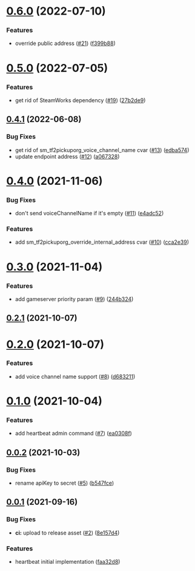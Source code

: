 # [0.6.0](https://github.com/tf2pickup-org/connector/compare/0.5.0...0.6.0) (2022-07-10)


### Features

* override public address ([#21](https://github.com/tf2pickup-org/connector/issues/21)) ([f399b88](https://github.com/tf2pickup-org/connector/commit/f399b882feb84c38c267596667ffb4c9f3ea6e9b))

# [0.5.0](https://github.com/tf2pickup-org/connector/compare/0.4.1...0.5.0) (2022-07-05)


### Features

* get rid of SteamWorks dependency ([#19](https://github.com/tf2pickup-org/connector/issues/19)) ([27b2de9](https://github.com/tf2pickup-org/connector/commit/27b2de964b79f1f4923e70baacf82df097764b9c))

## [0.4.1](https://github.com/tf2pickup-org/connector/compare/0.4.0...0.4.1) (2022-06-08)


### Bug Fixes

* get rid of sm_tf2pickuporg_voice_channel_name cvar ([#13](https://github.com/tf2pickup-org/connector/issues/13)) ([edba574](https://github.com/tf2pickup-org/connector/commit/edba574e71ca8bb63fab869f94b955ca05576468))
* update endpoint address ([#12](https://github.com/tf2pickup-org/connector/issues/12)) ([a067328](https://github.com/tf2pickup-org/connector/commit/a0673284e8597d6a9b1260e0562cc9b137664df0))

# [0.4.0](https://github.com/tf2pickup-org/connector/compare/0.3.0...0.4.0) (2021-11-06)


### Bug Fixes

* don't send voiceChannelName if it's empty ([#11](https://github.com/tf2pickup-org/connector/issues/11)) ([e4adc52](https://github.com/tf2pickup-org/connector/commit/e4adc5290e603d5da8b640931ea84398f28408b4))


### Features

* add sm_tf2pickuporg_override_internal_address cvar ([#10](https://github.com/tf2pickup-org/connector/issues/10)) ([cca2e39](https://github.com/tf2pickup-org/connector/commit/cca2e39e2228735285d5536ffce62b3453b48ce0))

# [0.3.0](https://github.com/tf2pickup-org/connector/compare/0.2.1...0.3.0) (2021-11-04)


### Features

* add gameserver priority param ([#9](https://github.com/tf2pickup-org/connector/issues/9)) ([244b324](https://github.com/tf2pickup-org/connector/commit/244b32471f1b10788f24460e5d774656376895e8))

## [0.2.1](https://github.com/tf2pickup-org/connector/compare/0.2.0...0.2.1) (2021-10-07)

# [0.2.0](https://github.com/tf2pickup-org/connector/compare/0.1.0...0.2.0) (2021-10-07)


### Features

* add voice channel name support ([#8](https://github.com/tf2pickup-org/connector/issues/8)) ([d683211](https://github.com/tf2pickup-org/connector/commit/d6832118a68574facdda35860661e53ee1e9144d))

# [0.1.0](https://github.com/tf2pickup-org/connector/compare/0.0.2...0.1.0) (2021-10-04)


### Features

* add heartbeat admin command ([#7](https://github.com/tf2pickup-org/connector/issues/7)) ([ea0308f](https://github.com/tf2pickup-org/connector/commit/ea0308fd58545f17b30d7d243e29b52bc0fabb68))

## [0.0.2](https://github.com/tf2pickup-org/connector/compare/0.0.1...0.0.2) (2021-10-03)


### Bug Fixes

* rename apiKey to secret ([#5](https://github.com/tf2pickup-org/connector/issues/5)) ([b547fce](https://github.com/tf2pickup-org/connector/commit/b547fce997e0480e21430d992b16c35e904b1006))



## [0.0.1](https://github.com/tf2pickup-org/connector/compare/0.0.1...0.0.2) (2021-09-16)


### Bug Fixes

* **ci:** upload to release asset ([#2](https://github.com/tf2pickup-org/connector/issues/2)) ([8e157d4](https://github.com/tf2pickup-org/connector/commit/8e157d4e208777c89e7dae8251cf1fd56e562efc))


### Features

* heartbeat initial implementation ([faa32d8](https://github.com/tf2pickup-org/connector/commit/faa32d8c6d2c4452440dc2c995cb2dc2e57f0b59))

